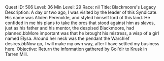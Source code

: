 Quest ID: 506
Level: 36
Min Level: 29
Race: nil
Title: Blackmoore's Legacy
Description: A day or two ago, I was visited by the leader of this Syndicate. His name was Aliden Perenolde, and styled himself lord of this land. He confided in me his plans to take the orcs that stood against him as slaves, just as his father and his mentor, the despised Blackmoore, had planned.$b$bMore important was that he brought his mistress, a wisp of a girl named Elysa. Around her neck was the pendant the Warchief desires.$b$bNow go, I will make my own way, after I have settled my business here.
Objective: Return the information gathered by Gol'dir to Krusk in Tarren Mill.
